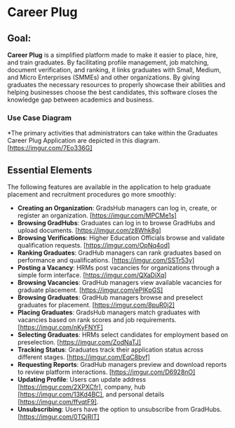 # Career Plug

## Goal:
**Career Plug** is a simplified platform made to make it easier to place, hire, and train graduates. By facilitating profile management, job matching, document verification, and ranking, it links graduates with Small, Medium, and Micro Enterprises (SMMEs) and other organizations. By giving graduates the necessary resources to properly showcase their abilities and helping businesses choose the best candidates, this software closes the knowledge gap between academics and business.

### Use Case Diagram
*The primary activities that administrators can take within the Graduates Career Plug Application are depicted in this diagram. [https://imgur.com/7Eo336G]

## Essential Elements
The following features are available in the application to help graduate placement and recruitment procedures go more smoothly:

- **Creating an Organization**: GradsHub managers can log in, create, or register an organization. [https://imgur.com/MPCMe1s]
- **Browsing GradHubs**: Graduates can log in to browse GradHubs and upload documents. [https://imgur.com/z8Whk8g]
- **Browsing Verifications**: Higher Education Officials browse and validate qualification requests. [https://imgur.com/OpNq4od]
- **Ranking Graduates**: GradHub managers can rank graduates based on performance and qualifications. [https://imgur.com/SSTr53y]
- **Posting a Vacancy**: HRMs post vacancies for organizations through a simple form interface. [https://imgur.com/QXaDiXq]
- **Browsing Vacancies**: GradHub managers view available vacancies for graduate placement. [https://imgur.com/ePIKpGS]
- **Browsing Graduates**: GradHub managers browse and preselect graduates for placement. [https://imgur.com/8puR0j2]
- **Placing Graduates**: GradsHub managers match graduates with vacancies based on rank scores and job requirements. [https://imgur.com/nKyFNYF]
- **Selecting Graduates**: HRMs select candidates for employment based on preselection. [https://imgur.com/ZodNaTJ]
- **Tracking Status**: Graduates track their application status across different stages. [https://imgur.com/EqC8bvf]
- **Requesting Reports**: GradHub managers preview and download reports to review platform interactions. [https://imgur.com/D6928nO]
- **Updating Profile**: Users can update address [https://imgur.com/2XPXCfr], company, hub [https://imgur.com/13Kd4BC], and personal details [https://imgur.com/ffvqtF9].
- **Unsubscribing**: Users have the option to unsubscribe from GradHubs.[https://imgur.com/0TQjRIT]
